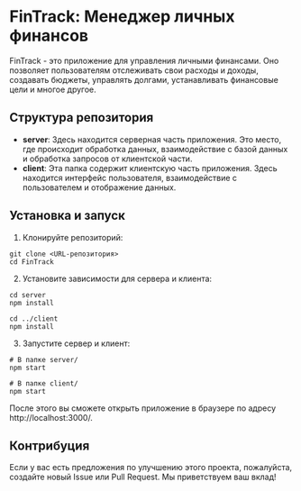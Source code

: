 # FinTrack: Менеджер личных финансов

FinTrack - это приложение для управления личными финансами. Оно позволяет пользователям отслеживать свои расходы и доходы, создавать бюджеты, управлять долгами, устанавливать финансовые цели и многое другое.

## Структура репозитория

- **server**: Здесь находится серверная часть приложения. Это место, где происходит обработка данных, взаимодействие с базой данных и обработка запросов от клиентской части.
- **client**: Эта папка содержит клиентскую часть приложения. Здесь находится интерфейс пользователя, взаимодействие с пользователем и отображение данных.

## Установка и запуск

1. Клонируйте репозиторий:

```
git clone <URL-репозитория>
cd FinTrack
```

2. Установите зависимости для сервера и клиента:

```
cd server
npm install

cd ../client
npm install
```

3. Запустите сервер и клиент:

```
# В папке server/
npm start

# В папке client/
npm start
```

После этого вы сможете открыть приложение в браузере по адресу http://localhost:3000/.

## Контрибуция

Если у вас есть предложения по улучшению этого проекта, пожалуйста, создайте новый Issue или Pull Request. Мы приветствуем ваш вклад!